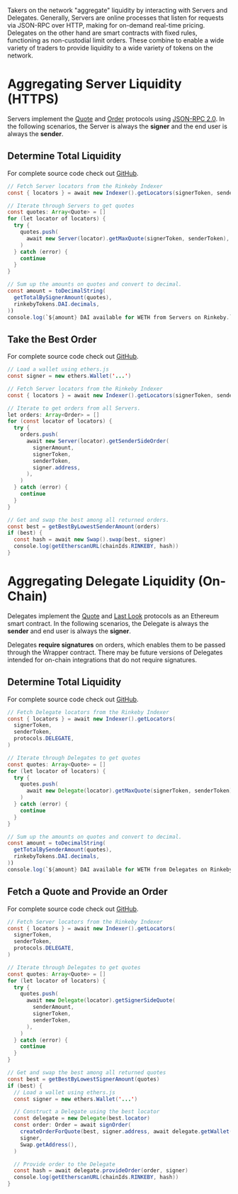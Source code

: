 Takers on the network "aggregate" liquidity by interacting with Servers and Delegates. Generally, Servers are online processes that listen for requests via JSON-RPC over HTTP, making for on-demand real-time pricing. Delegates on the other hand are smart contracts with fixed rules, functioning as non-custodial limit orders. These combine to enable a wide variety of traders to provide liquidity to a wide variety of tokens on the network.

# Aggregating Server Liquidity (HTTPS)

Servers implement the [Quote](../system/apis.md#quote-api) and [Order](../system/apis.md#order-api) protocols using [JSON-RPC 2.0](http://www.jsonrpc.org/specification). In the following scenarios, the Server is always the **signer** and the end user is always the **sender**.

## Determine Total Liquidity

For complete source code check out [GitHub](https://github.com/airswap/airswap-taker-examples/blob/master/examples/server-liquidity.ts).

```java
// Fetch Server locators from the Rinkeby Indexer
const { locators } = await new Indexer().getLocators(signerToken, senderToken)

// Iterate through Servers to get quotes
const quotes: Array<Quote> = []
for (let locator of locators) {
  try {
    quotes.push(
      await new Server(locator).getMaxQuote(signerToken, senderToken),
    )
  } catch (error) {
    continue
  }
}

// Sum up the amounts on quotes and convert to decimal.
const amount = toDecimalString(
  getTotalBySignerAmount(quotes),
  rinkebyTokens.DAI.decimals,
))
console.log(`${amount} DAI available for WETH from Servers on Rinkeby.`)
```

## Take the Best Order

For complete source code check out [GitHub](https://github.com/airswap/airswap-taker-examples/blob/master/examples/server-order.ts).

```java
// Load a wallet using ethers.js
const signer = new ethers.Wallet('...')

// Fetch Server locators from the Rinkeby Indexer
const { locators } = await new Indexer().getLocators(signerToken, senderToken)

// Iterate to get orders from all Servers.
let orders: Array<Order> = []
for (const locator of locators) {
  try {
    orders.push(
      await new Server(locator).getSenderSideOrder(
        signerAmount,
        signerToken,
        senderToken,
        signer.address,
      ),
    )
  } catch (error) {
    continue
  }
}

// Get and swap the best among all returned orders.
const best = getBestByLowestSenderAmount(orders)
if (best) {
  const hash = await new Swap().swap(best, signer)
  console.log(getEtherscanURL(chainIds.RINKEBY, hash))
}
```

# Aggregating Delegate Liquidity (On-Chain)

Delegates implement the [Quote](../system/apis.md#quote-api) and [Last Look](../system/apis.md#last-look-api) protocols as an Ethereum smart contract. In the following scenarios, the Delegate is always the **sender** and end user is always the **signer**.

Delegates **require signatures** on orders, which enables them to be passed through the Wrapper contract. There may be future versions of Delegates intended for on-chain integrations that do not require signatures.

## Determine Total Liquidity

For complete source code check out [GitHub](https://github.com/airswap/airswap-taker-examples/blob/master/examples/delegate-liquidity.ts).

```java
// Fetch Delegate locators from the Rinkeby Indexer
const { locators } = await new Indexer().getLocators(
  signerToken,
  senderToken,
  protocols.DELEGATE,
)

// Iterate through Delegates to get quotes
const quotes: Array<Quote> = []
for (let locator of locators) {
  try {
    quotes.push(
      await new Delegate(locator).getMaxQuote(signerToken, senderToken),
    )
  } catch (error) {
    continue
  }
}

// Sum up the amounts on quotes and convert to decimal.
const amount = toDecimalString(
  getTotalBySenderAmount(quotes),
  rinkebyTokens.DAI.decimals,
))
console.log(`${amount} DAI available for WETH from Delegates on Rinkeby.`)
```

## Fetch a Quote and Provide an Order

For complete source code check out [GitHub](https://github.com/airswap/airswap-taker-examples/blob/master/examples/delegate-order.ts).

```java
// Fetch Server locators from the Rinkeby Indexer
const { locators } = await new Indexer().getLocators(
  signerToken,
  senderToken,
  protocols.DELEGATE,
)

// Iterate through Delegates to get quotes
const quotes: Array<Quote> = []
for (let locator of locators) {
  try {
    quotes.push(
      await new Delegate(locator).getSignerSideQuote(
        senderAmount,
        signerToken,
        senderToken,
      ),
    )
  } catch (error) {
    continue
  }
}

// Get and swap the best among all returned quotes
const best = getBestByLowestSignerAmount(quotes)
if (best) {
  // Load a wallet using ethers.js
  const signer = new ethers.Wallet('...')

  // Construct a Delegate using the best locator
  const delegate = new Delegate(best.locator)
  const order: Order = await signOrder(
    createOrderForQuote(best, signer.address, await delegate.getWallet()),
    signer,
    Swap.getAddress(),
  )

  // Provide order to the Delegate
  const hash = await delegate.provideOrder(order, signer)
  console.log(getEtherscanURL(chainIds.RINKEBY, hash))
}
```

